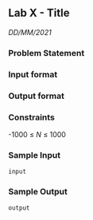 ## Lab X - Title
*DD/MM/2021*

### Problem Statement
<!---Problem Statement here--->

### Input format
<!---Input format here--->

### Output format
<!---Output format here--->

### Constraints
-1000 ≤ *N* ≤ 1000

### Sample Input
```
input
```

### Sample Output
```
output
```
